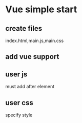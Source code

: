 # Vue simple start 
## create files
index.html,main.js,main.css
## add vue support
<script src="https://cdn.jsdelivr.net/npm/vue/dist/vue.js"></script>
## user js
must add after element
<script src="main.js"></script>
## user css
specify style